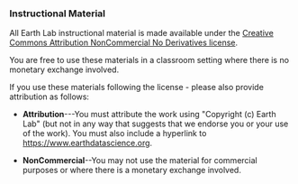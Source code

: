 ### Instructional Material

All Earth Lab instructional material is made available under
the [Creative Commons Attribution NonCommercial No Derivatives license](https://creativecommons.org/licenses/by-nc-nd/4.0/).

You are free to use these materials in a classroom setting where there is no monetary exchange involved. 

If you use these materials following the license - please also provide attribution as follows:

* **Attribution**---You must attribute the work using "Copyright (c)
  Earth Lab" (but not in any way that suggests that we
  endorse you or your use of the work). You must
  also include a hyperlink to https://www.earthdatascience.org.

* **NonCommercial**--You may not use the material for commercial purposes or where there is a monetary exchange involved.
